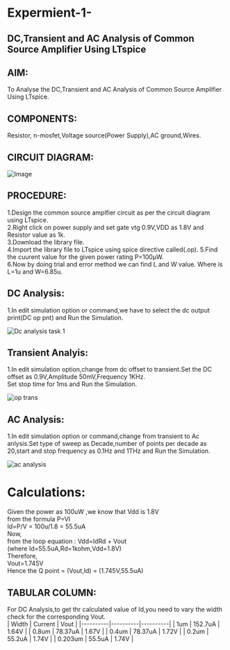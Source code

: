 # **Expermient-1-**  
## **DC,Transient and AC Analysis of Common Source Amplifier Using LTspice**  
## **AIM**:  
To Analyse the DC,Transient and AC Analysis of Common Source Amplifier Using LTspice.  
## **COMPONENTS**:  
Resistor, n-mosfet,Voltage source(Power Supply),AC ground,Wires.  
## **CIRCUIT DIAGRAM**:  
![Image](https://github.com/user-attachments/assets/b532a953-89db-425d-b885-72963173c5eb)  
## **PROCEDURE**:  
1.Design the common source amplfier circuit as per the circuit diagram using LTspice.  
2.Right click on power supply and set gate vtg 0.9V,VDD as 1.8V and Resistor value as 1k.  
3.Download the library file.  
4.Import the library file to LTspice using spice directive called(.op).
5.Find the cuurent value for the given power rating P=100µW.  
6.Now by doing trial and error method we can find L and W value. Where is L=1u and W=6.85u.  
## **DC Analysis**:  
1.In edit simulation option or command,we have to select the dc output print(DC op pnt) and Run the Simulation.    

![Dc analysis task 1](https://github.com/user-attachments/assets/c520c0aa-e6c6-475f-b606-191508b36fa8)  
## **Transient Analyis**:  
1.In edit simulation option,change from dc offset to transient.Set the DC offset as 0.9V,Amplitude 50mV,Frequency 1KHz.  
Set stop time for 1ms and Run the Simulation.  

![op trans](https://github.com/user-attachments/assets/f2e7e996-c8a4-4140-b884-0325cdff738f)  
## **AC Analysis**:  
1.In edit simulation option or command,change from transient to Ac anlysis.Set type of sweep as Decade,number of points per decade as 20,start and stop frequency as 0.1Hz and 1THz and Run the Simulation.  

![ac analysis](https://github.com/user-attachments/assets/81496881-1f19-446b-a245-d8659533b46f)  

# **Calculations**:  
Given the power as 100uW ,we know that Vdd is 1.8V  
from the formula P=VI  
Id=P/V = 100u/1.8 = 55.5uA  
Now,  
from the loop equation : Vdd=IdRd + Vout  
(where Id=55.5uA,Rd=1kohm,Vdd=1.8V)  
Therefore,  
Vout=1.745V  
Hence the Q point = (Vout,Id) = (1.745V,55.5uA)  

## TABULAR COLUMN:  
For DC Analysis,to get thr calculated value of Id,you need to vary the width check for the corresponding Vout.  
|  Width   |  Current |   Vout   |
|----------|----------|----------|
|    1um   |  152.7uA |   1.64V  |
|   0.8um  |  78.37uA |   1.67V  |
|   0.4um  |  78.37uA |   1.72V  |
|   0.2um  |  55.2uA  |   1.74V  |
|  0.203um |  55.5uA  |   1.74V  |  

      



















